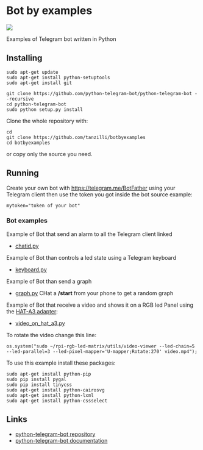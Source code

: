 # Bot by examples

<img src="https://telegram.org/file/811140058/2/7GzMJk4Ij54/a1649c56fa9f805828">

Examples of Telegram bot written in Python

## Installing

	sudo apt-get update
	sudo apt-get install python-setuptools
	sudo apt-get install git

	git clone https://github.com/python-telegram-bot/python-telegram-bot --recursive
	cd python-telegram-bot
	sudo python setup.py install

Clone the whole repository with:
	
	cd
	git clone https://github.com/tanzilli/botbyexamples
	cd botbyexamples

or copy only the source you need.

## Running

Create your own bot with <https://telegram.me/BotFather> using your Telegram
client then use the token you got inside the bot source example:

	mytoken="token of your bot"	

### Bot examples

Example of Bot that send an alarm to all the Telegram client linked 

* [chatid.py](/chatid.py) 

Example of Bot than controls a led state using a Telegram keyboard

* [keyboard.py](/keyboard.py) 

Example of Bot than send a graph

* [graph.py](/graph.py) CHat a __/start__ from your phone to get a random graph

Example of Bot that receive a video and shows it on 
a RGB led Panel using the [HAT-A3 adapter](https://www.acmesystems.it/HAT-A3):

* [video_on_hat_a3.py](/video_on_hat_a3.py) 

To rotate the video change this line:

	os.system("sudo ~/rpi-rgb-led-matrix/utils/video-viewer --led-chain=5 --led-parallel=3 --led-pixel-mapper='U-mapper;Rotate:270' video.mp4");

To use this example install these packages:

	sudo apt-get install python-pip
	sudo pip install pygal
	sudo pip install tinycss
	sudo apt-get install python-cairosvg
	sudo apt-get install python-lxml
	sudo apt-get install python-cssselect

## Links

* [python-telegram-bot repository](https://github.com/python-telegram-bot/python-telegram-bot)	
* [python-telegram-bot documentation](https://python-telegram-bot.readthedocs.io/en/stable/index.html)	
	
 
